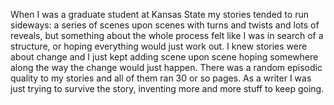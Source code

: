 When I was a graduate student at Kansas State my stories tended to run sideways: a series of scenes upon scenes with turns and twists and lots of reveals, but something about the whole process felt like I was in search of a structure, or hoping everything would just work out. I knew stories were about change and I just kept adding scene upon scene hoping somewhere along the way the change would just happen. There was a random episodic quality to my stories and all of them ran 30 or so pages. As a writer I was just trying to survive the story, inventing more and more stuff to keep going.
